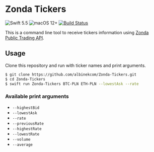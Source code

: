 # Zonda Tickers

![Swift 5.5](https://img.shields.io/badge/Swift-5.5-orange.svg)
![macOS 12+](https://img.shields.io/badge/macOS-12+-lightgrey.svg)
[![Build Status](https://github.com/albinekcom/Zonda-Tickers/actions/workflows/build.yml/badge.svg)](https://github.com/albinekcom/Zonda-Tickers/actions/workflows/build.yml)

This is a command line tool to receive tickers information using [Zonda Public Trading API](https://docs.zonda.exchange/reference).

## Usage

Clone this repository and run with ticker names and print arguments.

```bash
$ git clone https://github.com/albinekcom/Zonda-Tickers.git
$ cd Zonda-Tickers
$ swift run Zonda-Tickers BTC-PLN ETH-PLN --lowestAsk --rate
```

### Available print arguments

- `--highestBid`
- `--lowestAsk`
- `--rate`
- `--previousRate`
- `--highestRate`
- `--lowestRate`
- `--volume`
- `--average`
